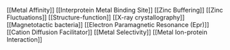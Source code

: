 [[Metal Affinity]]
[[Interprotein Metal Binding Site]]
[[Zinc Buffering]]
[[Zinc Fluctuations]]
[[Structure-function]]
[[X-ray crystallography]]
[[Magnetotactic bacteria]]
[[Electron Paramagnetic Resonance (Epr)]]
[[Cation Diffusion Facilitator]]
[[Metal Selectivity]]
[[Metal Ion-protein Interaction]]
